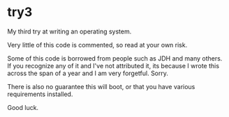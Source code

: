 # try3
My third try at writing an operating system.

Very little of this code is commented, so read at your own risk.

Some of this code is borrowed from people such as JDH and many others.
If you recognize any of it and I've not attributed it, its because I
wrote this across the span of a year and I am very forgetful. Sorry.

There is also no guarantee this will boot, or that you have various
requirements installed.

Good luck.

